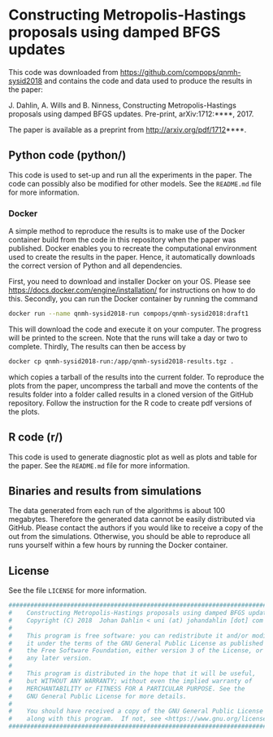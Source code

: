 # Constructing Metropolis-Hastings proposals using damped BFGS updates
This code was downloaded from https://github.com/compops/qnmh-sysid2018 and contains the code and data used to produce the results in the paper:

J. Dahlin, A. Wills and B. Ninness, Constructing Metropolis-Hastings proposals using damped BFGS updates. Pre-print, arXiv:1712:****, 2017.

The paper is available as a preprint from http://arxiv.org/pdf/1712****.

## Python code (python/)
This code is used to set-up and run all the experiments in the paper. The code can possibly also be modified for other models. See the `README.md` file for more information.

### Docker
A simple method to reproduce the results is to make use of the Docker container build from the code in this repository when the paper was published. Docker enables you to recreate the computational environment used to create the results in the paper. Hence, it automatically downloads the correct version of Python and all dependencies.

First, you need to download and installer Docker on your OS. Please see https://docs.docker.com/engine/installation/ for instructions on how to do this. Secondly, you can run the Docker container by running the command
``` bash
docker run --name qnmh-sysid2018-run compops/qnmh-sysid2018:draft1
```
This will download the code and execute it on your computer. The progress will be printed to the screen. Note that the runs will take a day or two to complete. Thirdly, The results can then be access by
``` bash
docker cp qnmh-sysid2018-run:/app/qnmh-sysid2018-results.tgz .
```
which copies a tarball of the results into the current folder. To reproduce the plots from the paper, uncompress the tarball and move the contents of the results folder into a folder called results in a cloned version of the GitHub repository. Follow the instruction for the R code to create pdf versions of the plots.

## R code (r/)
This code is used to generate diagnostic plot as well as plots and table for the paper. See the `README.md` file for more information.

## Binaries and results from simulations
The data generated from each run of the algorithms is about 100 megabytes. Therefore the generated data cannot be easily distributed via GitHub. Please contact the authors if you would like to receive a copy of the out from the simulations. Otherwise, you should be able to reproduce all runs yourself within a few hours by running the Docker container.

## License
See the file `LICENSE` for more information.
``` python
###############################################################################
#    Constructing Metropolis-Hastings proposals using damped BFGS updates
#    Copyright (C) 2018  Johan Dahlin < uni (at) johandahlin [dot] com >
#
#    This program is free software: you can redistribute it and/or modify
#    it under the terms of the GNU General Public License as published by
#    the Free Software Foundation, either version 3 of the License, or
#    any later version.
#
#    This program is distributed in the hope that it will be useful,
#    but WITHOUT ANY WARRANTY; without even the implied warranty of
#    MERCHANTABILITY or FITNESS FOR A PARTICULAR PURPOSE. See the
#    GNU General Public License for more details.
#
#    You should have received a copy of the GNU General Public License
#    along with this program.  If not, see <https://www.gnu.org/licenses/>.
###############################################################################
```